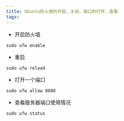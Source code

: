 ```yaml
---
title: Ubuntu防火墙的开启，关闭，端口的打开，查看
tags:
---
```

+ 开启防火墙
 ```shell script
sudo ufw enable
```
+ 重启

```shell script
sudo ufw reload
```

+ 打开一个端口

```shell script
sudo ufw allow 8080
```

+ 查看服务器端口使用情况

```shell script
sudo ufw status
```